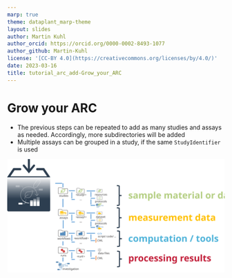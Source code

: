 ```yaml
---
marp: true
theme: dataplant_marp-theme
layout: slides
author: Martin Kuhl
author_orcid: https://orcid.org/0000-0002-8493-1077
author_github: Martin-Kuhl
license: '[CC-BY 4.0](https://creativecommons.org/licenses/by/4.0/)'
date: 2023-03-16
title: tutorial_arc_add-Grow_your_ARC
---
```


# Grow your ARC

- The previous steps can be repeated to add as many studies and assays as needed. Accordingly, more subdirectories will be added
- Multiple assays can be grouped in a study, if the same `StudyIdentifier` is used

![bg right:50% w:640](../images/ARC_realLifeLoading.svg)
